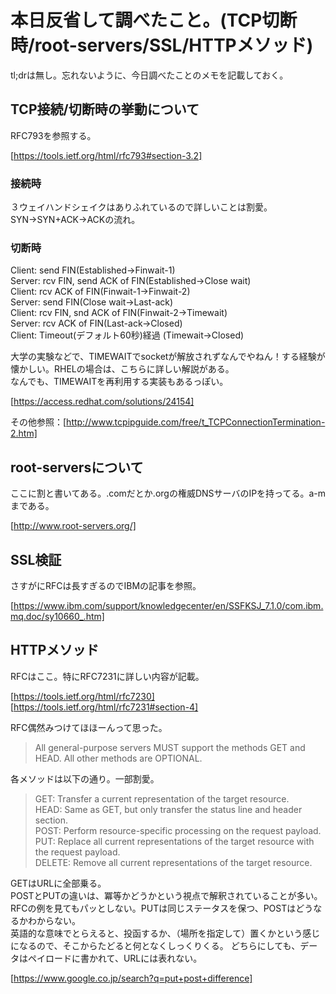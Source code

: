 # 本日反省して調べたこと。(TCP切断時/root-servers/SSL/HTTPメソッド)

tl;drは無し。忘れないように、今日調べたことのメモを記載しておく。

## TCP接続/切断時の挙動について

RFC793を参照する。

[https://tools.ietf.org/html/rfc793#section-3.2]

### 接続時

３ウェイハンドシェイクはありふれているので詳しいことは割愛。
SYN→SYN+ACK→ACKの流れ。

### 切断時

Client: send FIN(Established->Finwait-1)   
Server: rcv FIN, send ACK of FIN(Established->Close wait)  
Client: rcv ACK of FIN(Finwait-1->Finwait-2)  
Server: send FIN(Close wait->Last-ack)  
Client: rcv FIN, snd ACK of FIN(Finwait-2->Timewait)  
Server: rcv ACK of FIN(Last-ack->Closed)  
Client: Timeout(デフォルト60秒)経過 (Timewait->Closed)

大学の実験などで、TIMEWAITでsocketが解放されずなんでやねん！する経験が懐かしい。RHELの場合は、こちらに詳しい解説がある。  
なんでも、TIMEWAITを再利用する実装もあるっぽい。

[https://access.redhat.com/solutions/24154]

その他参照：[http://www.tcpipguide.com/free/t_TCPConnectionTermination-2.htm]

## root-serversについて

ここに割と書いてある。.comだとか.orgの権威DNSサーバのIPを持ってる。a-mまである。

[http://www.root-servers.org/]

## SSL検証

さすがにRFCは長すぎるのでIBMの記事を参照。

[https://www.ibm.com/support/knowledgecenter/en/SSFKSJ_7.1.0/com.ibm.mq.doc/sy10660_.htm]

## HTTPメソッド

RFCはここ。特にRFC7231に詳しい内容が記載。

[https://tools.ietf.org/html/rfc7230]  
[https://tools.ietf.org/html/rfc7231#section-4]

RFC偶然みつけてほほーんって思った。  
> All general-purpose servers MUST support the methods GET and HEAD. All other methods are OPTIONAL.

各メソッドは以下の通り。一部割愛。
> GET: Transfer a current representation of the target resource.  
> HEAD: Same as GET, but only transfer the status line and header section.  
> POST: Perform resource-specific processing on the request payload.  
> PUT: Replace all current representations of the target resource with the request payload.  
> DELETE: Remove all current representations of the target resource.  

GETはURLに全部乗る。  
POSTとPUTの違いは、冪等かどうかという視点で解釈されていることが多い。RFCの例を見てもパッとしない。PUTは同じステータスを保つ、POSTはどうなるかわからない。   
英語的な意味でとらえると、投函するか、（場所を指定して）置くかという感じになるので、そこからたどると何となくしっくりくる。
どちらにしても、データはペイロードに書かれて、URLには表れない。

[https://www.google.co.jp/search?q=put+post+difference]